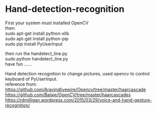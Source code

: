 # Hand-detection-recognition
First your system must installed OpenCV                                                                                                                               
then:                                                                                                                                                                        
sudo apt-get install python-xlib                                                                                                                                  
sudo apt-get install python-pip                                                                                                                                          
sudo pip install PyUserInput

then run the handetect_line.py                                                                                                     
sudo python handetect_line.py                                                                                                                                       
have fun ......



Hand detection recognition to change pictures, used opencv to control keyboard of PyUserInput.  
reference from: 
https://github.com/Aravindlivewire/Opencv/tree/master/haarcascade  
https://github.com/Balaje/OpenCV/tree/master/haarcascades  
https://rdmilligan.wordpress.com/2015/03/29/voice-and-hand-gesture-recognition/
